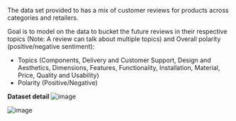 The data set provided to has a mix of customer reviews for products across categories and retailers.

 
Goal is to model on the data to bucket the future reviews in their respective topics (Note: A review can talk about multiple topics) 
and Overall polarity (positive/negative sentiment): 

- Topics (Components, Delivery and Customer Support, Design and Aesthetics, Dimensions, Features, Functionality, Installation, Material, Price, Quality and Usability)
- Polarity (Positive/Negative)


**Dataset detail**
![image](https://user-images.githubusercontent.com/93938450/167915189-b6f2e9b5-4bcd-4723-bf98-78f45701a6da.png)


![image](https://user-images.githubusercontent.com/93938450/167914892-a5130e8e-fc76-496d-90ab-625b2e3b423b.png)
